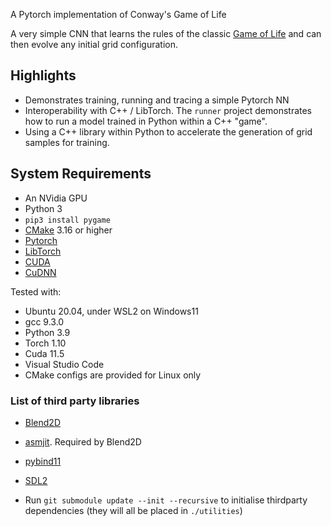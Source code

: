 A Pytorch implementation of Conway's Game of Life

A very simple CNN that learns the rules of the classic [Game of Life](https://en.wikipedia.org/wiki/Conway%27s_Game_of_Life) and can then evolve any initial grid configuration. 

## Highlights

- Demonstrates training, running and tracing a simple Pytorch NN
- Interoperability with C++ / LibTorch. The `runner` project demonstrates how to run a model trained in Python within a C++ "game".
- Using a C++ library within Python to accelerate the generation of grid samples for training. 

## System Requirements

- An NVidia GPU
- Python 3
- `pip3 install pygame`
- [CMake](https://cmake.org/) 3.16 or higher
- [Pytorch](https://pytorch.org/)
- [LibTorch](https://pytorch.org/)
- [CUDA](https://developer.nvidia.com/cuda-toolkit)
- [CuDNN](https://developer.nvidia.com/cudnn)

Tested with:
- Ubuntu 20.04, under WSL2 on Windows11
- gcc 9.3.0
- Python 3.9
- Torch 1.10
- Cuda 11.5
- Visual Studio Code
- CMake configs are provided for Linux only

### List of third party libraries

- [Blend2D](https://blend2d.com/)
- [asmjit](https://github.com/asmjit/asmjit). Required by Blend2D
- [pybind11](https://github.com/pybind/pybind11)
- [SDL2](https://www.libsdl.org/)

- Run `git submodule update --init --recursive` to initialise thirdparty dependencies (they will all be placed in `./utilities`)

